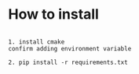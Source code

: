 # How to install

```

1. install cmake
confirm adding environment variable

2. pip install -r requirements.txt
```
